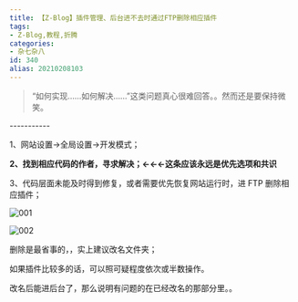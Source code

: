 ```yaml
---
title: 【Z-Blog】插件管理、后台进不去时通过FTP删除相应插件
tags:
- Z-Blog,教程,折腾
categories:
- 杂七杂八
id: 340
alias: 20210208103
---
```


> “如何实现……如何解决……”这类问题真心很难回答。。然而还是要保持微笑。

\-----------

1、网站设置→全局设置→开发模式；

<!--more-->

**2、找到相应代码的作者，寻求解决；←←←这条应该永远是优先选项和共识**

3、代码层面未能及时得到修复，或者需要优先恢复网站运行时，进 FTP 删除相应插件；

<!-- ![001](001.png "001") -->
![001](https://i.loli.net/2021/02/08/iSUrz9MLQNBDKtj.png "001")

<!-- ![002](002.png "002") -->
![002](https://i.loli.net/2021/02/08/nh8gQRbMUOEDNlo.png "002")

删除是最省事的，，实上建议改名文件夹；

如果插件比较多的话，可以照可疑程度依次或半数操作。

改名后能进后台了，那么说明有问题的在已经改名的那部分里。。

<!--340-->
